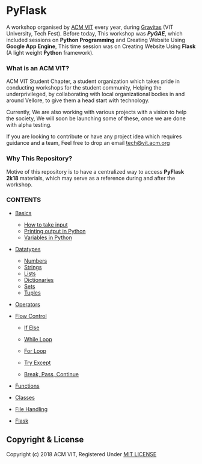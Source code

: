 # PyFlask

A workshop organised by [ACM VIT](https:/acmvit.in) every year, during [Gravitas](http://www.vit.ac.in/files/gravitas18/home.html) (VIT University, Tech Fest). Before today, This workshop was ***PyGAE***, which included sessions on **Python Programming** and Creating Website Using **Google App Engine**, This time session was on Creating Website Using **Flask** (A light weight **Python** framework). 

### What is an ACM VIT?

ACM VIT Student Chapter, a student organization which takes pride in conducting workshops for the student community, Helping the underprivileged, by collaborating with local organizational bodies in and around Vellore, to give them a head start with technology.

Currently, We are also working with various projects with a vision to help the society, We will soon be launching some of these, once we are done with alpha testing.

If you are looking to contribute or have any project idea which requires guidance and a team, Feel free to drop an email tech@vit.acm.org

### Why This Repository?

Motive of this repository is to have a centralized way to access **PyFlask 2k18** materials, which may serve as a reference during and after the workshop.

### CONTENTS

* [Basics](./basics)
    * [How to take input](./basics/input.md)
    * [Printing output in Python](./basics/print.md)
    * [Variables in Python](./basics/variables.md)

* [Datatypes](./datatypes)
    * [Numbers](./datatypes/numbers.md)
    * [Strings](./datatypes/string.md)
    * [Lists](./datatypes/list.md)
    * [Dictionaries](./datatypes/dict.md)
    * [Sets](./datatypes/sets.md)
    * [Tuples](./datatypes/tuples.md)

* [Operators](./operators)

* [Flow Control](./flowcontrol)
    * [If Else](./flowcontrol/ifelse.md)
    * [While Loop](./flowcontrol/while.md)
    * [For Loop](./flowcontrol/for.md)

    * [Try Except](./flowcontrol/tryExcept.md)
    * [Break, Pass, Continue](./flowcontrol/controlKeywords.md)

* [Functions](./functions)

* [Classes](./classes)

* [File Handling](./filehandling)
  
* [Flask](./flask)
  
## Copyright & License

Copyright (c) 2018 ACM VIT, Registered Under [MIT LICENSE](./LICENSE)
